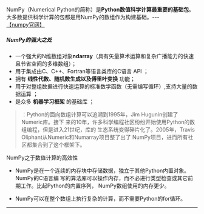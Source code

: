 NumPy（Numerical Python的简称）是**Python数值科学计算最重要的基础包**。大多数提供科学计算的包都是用NumPy的数组作为构建基础。---[【numpy官网】](https://www.numpy.org/)

##### NumPy的强大之处

- 一个强大的N维数组对象**ndarray**（具有矢量算术运算和复杂广播能力的快速且节省空间的多维数组）；
- 用于集成由C、C++、Fortran等语言类库的C语言 API ；
- 拥有 **线性代数、随机数生成以及傅里叶变换** 功能； 
- 用于对整组数据进行快速运算的标准数学函数（无需编写循环）,支持大量的数据运算 ；
- 是众多 **机器学习框架** 的基础库 ；
>：Python的面向数组计算可以追溯到1995年，Jim Hugunin创建了Numeric库。接下 来的10年，许多科学编程社区纷纷开始使用Python的数组编程，但是进入21世纪，库的 生态系统变得碎片化了。2005年，Travis Oliphant从Numeric和Numarray项目整了出了 NumPy项目，进而所有社区都集合到了这个框架下。

NumPy之于数值计算的高效性
- NumPy是在一个连续的内存块中存储数据，独立于其他Python内置对象。NumPy的C语言编 写的算法库可以操作内存，而不必进行类型检查或其它前期工作。比起Python的内置序列， NumPy数组使用的内存更少。 

- NumPy可以在整个数组上执行复杂的计算，而不需要Python的for循环。

---

















